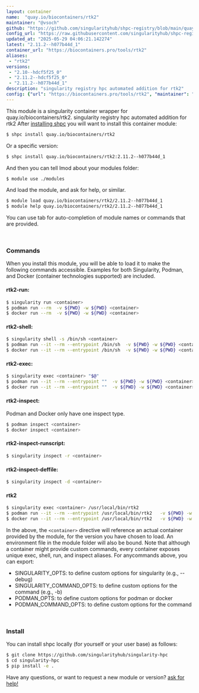 ```yaml
---
layout: container
name:  "quay.io/biocontainers/rtk2"
maintainer: "@vsoch"
github: "https://github.com/singularityhub/shpc-registry/blob/main/quay.io/biocontainers/rtk2/container.yaml"
config_url: "https://raw.githubusercontent.com/singularityhub/shpc-registry/main/quay.io/biocontainers/rtk2/container.yaml"
updated_at: "2025-05-29 04:06:21.142274"
latest: "2.11.2--h077b44d_1"
container_url: "https://biocontainers.pro/tools/rtk2"
aliases:
 - "rtk2"
versions:
 - "2.10--hdcf5f25_0"
 - "2.11.2--hdcf5f25_0"
 - "2.11.2--h077b44d_1"
description: "singularity registry hpc automated addition for rtk2"
config: {"url": "https://biocontainers.pro/tools/rtk2", "maintainer": "@vsoch", "description": "singularity registry hpc automated addition for rtk2", "latest": {"2.11.2--h077b44d_1": "sha256:9dc69f43e47d2535a5590f05d0a3a21cb0bf486846add48c04d64f0bb28087a5"}, "tags": {"2.10--hdcf5f25_0": "sha256:4f9ac7d7405bc53f0b5f65911ceccd2f2c35b0e513d81f44afc1ab532a8db260", "2.11.2--hdcf5f25_0": "sha256:0ce524a705af598d751ad38dd43a3654f0b9e4ab7c724db0dd10eaeb92ce9b80", "2.11.2--h077b44d_1": "sha256:9dc69f43e47d2535a5590f05d0a3a21cb0bf486846add48c04d64f0bb28087a5"}, "docker": "quay.io/biocontainers/rtk2", "aliases": {"rtk2": "/usr/local/bin/rtk2"}}
---
```


This module is a singularity container wrapper for quay.io/biocontainers/rtk2.
singularity registry hpc automated addition for rtk2
After [installing shpc](#install) you will want to install this container module:


```bash
$ shpc install quay.io/biocontainers/rtk2
```

Or a specific version:

```bash
$ shpc install quay.io/biocontainers/rtk2:2.11.2--h077b44d_1
```

And then you can tell lmod about your modules folder:

```bash
$ module use ./modules
```

And load the module, and ask for help, or similar.

```bash
$ module load quay.io/biocontainers/rtk2/2.11.2--h077b44d_1
$ module help quay.io/biocontainers/rtk2/2.11.2--h077b44d_1
```

You can use tab for auto-completion of module names or commands that are provided.

<br>

### Commands

When you install this module, you will be able to load it to make the following commands accessible.
Examples for both Singularity, Podman, and Docker (container technologies supported) are included.

#### rtk2-run:

```bash
$ singularity run <container>
$ podman run --rm  -v ${PWD} -w ${PWD} <container>
$ docker run --rm  -v ${PWD} -w ${PWD} <container>
```

#### rtk2-shell:

```bash
$ singularity shell -s /bin/sh <container>
$ podman run --it --rm --entrypoint /bin/sh  -v ${PWD} -w ${PWD} <container>
$ docker run --it --rm --entrypoint /bin/sh  -v ${PWD} -w ${PWD} <container>
```

#### rtk2-exec:

```bash
$ singularity exec <container> "$@"
$ podman run --it --rm --entrypoint ""  -v ${PWD} -w ${PWD} <container> "$@"
$ docker run --it --rm --entrypoint ""  -v ${PWD} -w ${PWD} <container> "$@"
```

#### rtk2-inspect:

Podman and Docker only have one inspect type.

```bash
$ podman inspect <container>
$ docker inspect <container>
```

#### rtk2-inspect-runscript:

```bash
$ singularity inspect -r <container>
```

#### rtk2-inspect-deffile:

```bash
$ singularity inspect -d <container>
```


#### rtk2

```bash
$ singularity exec <container> /usr/local/bin/rtk2
$ podman run --it --rm --entrypoint /usr/local/bin/rtk2   -v ${PWD} -w ${PWD} <container> -c " $@"
$ docker run --it --rm --entrypoint /usr/local/bin/rtk2   -v ${PWD} -w ${PWD} <container> -c " $@"
```



In the above, the `<container>` directive will reference an actual container provided
by the module, for the version you have chosen to load. An environment file in the
module folder will also be bound. Note that although a container
might provide custom commands, every container exposes unique exec, shell, run, and
inspect aliases. For anycommands above, you can export:

 - SINGULARITY_OPTS: to define custom options for singularity (e.g., --debug)
 - SINGULARITY_COMMAND_OPTS: to define custom options for the command (e.g., -b)
 - PODMAN_OPTS: to define custom options for podman or docker
 - PODMAN_COMMAND_OPTS: to define custom options for the command

<br>

### Install

You can install shpc locally (for yourself or your user base) as follows:

```bash
$ git clone https://github.com/singularityhub/singularity-hpc
$ cd singularity-hpc
$ pip install -e .
```

Have any questions, or want to request a new module or version? [ask for help!](https://github.com/singularityhub/singularity-hpc/issues)